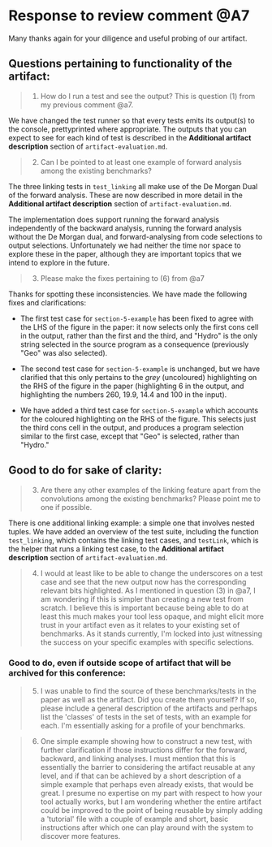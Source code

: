 # Response to review comment @A7

Many thanks again for your diligence and useful probing of our artifact.

## Questions pertaining to functionality of the artifact:

> 1. How do I run a test and see the output? This is question (1) from my previous comment @a7.

We have changed the test runner so that every tests emits its output(s) to the console, prettyprinted where appropriate. The outputs that you can expect to see for each kind of test is described in the **Additional artifact description** section of `artifact-evaluation.md`.

> 2. Can I be pointed to at least one example of forward analysis among the existing benchmarks?

The three linking tests in `test_linking` all make use of the De Morgan Dual of the forward analysis. These are now described in more detail in the **Additional artifact description** section of `artifact-evaluation.md`.

The implementation does support running the forward analysis independently of the backward analysis, running the forward analysis without the De Morgan dual, and forward-analysing from code selections to output selections. Unfortunately we had neither the time nor space to explore these in the paper, although they are important topics that we intend to explore in the future.

> 3. Please make the fixes pertaining to (6) from @a7

Thanks for spotting these inconsistencies. We have made the following fixes and clarifications:

- The first test case for `section-5-example` has been fixed to agree with the LHS of the figure in the paper: it now selects only the first cons cell in the output, rather than the first and the third, and "Hydro" is the only string selected in the source program as a consequence (previously "Geo" was also selected).

- The second test case for `section-5-example` is unchanged, but we have clarified that this only pertains to the _grey_ (uncoloured) highlighting on the RHS of the figure in the paper (highlighting 6 in the output, and highlighting the numbers 260, 19.9, 14.4 and 100 in the input).

- We have added a third test case for `section-5-example` which accounts for the coloured highlighting on the RHS of the figure. This selects just the third cons cell in the output, and produces a program selection similar to the first case, except that "Geo" is selected, rather than "Hydro."

## Good to do for sake of clarity:

> 3. Are there any other examples of the linking feature apart from the convolutions among the existing benchmarks? Please point me to one if possible.

There is one additional linking example: a simple one that involves nested tuples. We have added an overview of the test suite, including the function `test_linking`, which contains the linking test cases, and `testLink`, which is the helper that runs a linking test case, to the **Additional artifact description** section of `artifact-evaluation.md`.

> 4. I would at least like to be able to change the underscores on a test case and see that the new output now has the corresponding relevant bits highlighted. As I mentioned in question (3) in @a7, I am wondering if this is simpler than creating a new test from scratch. I believe this is important because being able to do at least this much makes your tool less opaque, and might elicit more trust in your artifact even as it relates to your existing set of benchmarks. As it stands currently, I'm locked into just witnessing the success on your specific examples with specific selections.

### Good to do, even if outside scope of artifact that will be archived for this conference:

> 5. I was unable to find the source of these benchmarks/tests in the paper as well as the artifact. Did you create them yourself? If so, please include a general description of the artifacts and perhaps list the 'classes' of tests in the set of tests, with an example for each. I'm essentially asking for a profile of your benchmarks.

> 6. One simple example showing how to construct a new test, with further clarification if those instructions differ for the forward, backward, and linking analyses. I must mention that this is essentially the barrier to considering the artifact reusable at any level, and if that can be achieved by a short description of a simple example that perhaps even already exists, that would be great. I presume no expertise on my part with respect to how your tool actually works, but I am wondering whether the entire artifact could be improved to the point of being reusable by simply adding a 'tutorial' file with a couple of example and short, basic instructions after which one can play around with the system to discover more features.
